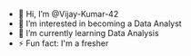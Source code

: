 - 👋 Hi, I’m @Vijay-Kumar-42
- 👀 I’m interested in becoming a Data Analyst
- 🌱 I’m currently learning Data Analysis
- ⚡ Fun fact: I'm a fresher 

<!---
Vijay-Kumar-42/Vijay-Kumar-42 is a ✨ special ✨ repository because its `README.md` (this file) appears on your GitHub profile.
You can click the Preview link to take a look at your changes.
--->
